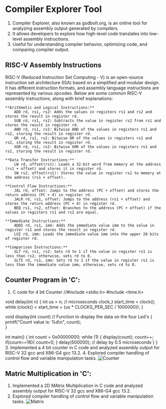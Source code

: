 # **Compiler Explorer Tool**
1. Compiler Explorer, also known as godbolt.org, is an online tool for analyzing assembly output generated by 
 compilers.
2. It allows developers to explore how high-level code translates into low-level assembly instructions.
3. Useful for understanding compiler behavior, optimizing code, and comparing compiler output.

## **RISC-V Assembly Instructions**

RISC-V (Reduced Instruction Set Computing - V) is an open-source instruction set architecture (ISA) based on a simplified and modular design. It has different instruction formats, and assembly language instructions are represented by various opcodes. Below are some common RISC-V assembly instructions, along with brief explanations:

    **Arithmetic and Logical Instructions:**
        ADD rd, rs1, rs2: Adds the values in registers rs1 and rs2 and stores the result in register rd.
        SUB rd, rs1, rs2: Subtracts the value in register rs2 from rs1 and stores the result in register rd.
        AND rd, rs1, rs2: Bitwise AND of the values in registers rs1 and rs2, storing the result in register rd.
        OR rd, rs1, rs2: Bitwise OR of the values in registers rs1 and rs2, storing the result in register rd.
        XOR rd, rs1, rs2: Bitwise XOR of the values in registers rs1 and rs2, storing the result in register rd.

    **Data Transfer Instructions:**
        LW rd, offset(rs1): Loads a 32-bit word from memory at the address (rs1 + offset) and stores it in register rd.
        SW rs2, offset(rs1): Stores the value in register rs2 to memory at the address (rs1 + offset).

    **Control Flow Instructions:**
        JAL rd, offset: Jumps to the address (PC + offset) and stores the return address (PC + 4) in register rd.
        JALR rd, rs1, offset: Jumps to the address (rs1 + offset) and stores the return address (PC + 4) in register rd.
        BEQ rs1, rs2, offset: Branches to the address (PC + offset) if the values in registers rs1 and rs2 are equal.
        
    **Immediate Instructions:**
        ADDI rd, rs1, imm: Adds the immediate value imm to the value in register rs1 and stores the result in register rd.
        LUI rd, imm: Loads the immediate value imm into the upper 20 bits of register rd.

    **Comparison Instructions:**
        SLT rd, rs1, rs2: Sets rd to 1 if the value in register rs1 is less than rs2; otherwise, sets rd to 0.
        SLTI rd, rs1, imm: Sets rd to 1 if the value in register rs1 is less than the immediate value imm; otherwise, sets rd to 0.

  ## **Counter Program in 'C':**
   1. C code for 4 bit Counter
      //#include <stdio.h>
#include <time.h>

void delay(int n) {
    int us = n; // microseconds
    clock_t start_time = clock();
    while (clock() < start_time + (us * CLOCKS_PER_SEC / 1000000));
}

void display(int count) // Function to display the data on the four Led's
{
	printf("Count value is: %d\n", count);						
}

int main()
{
	int count = 0x00000000;
	while (1)
	{
		display(count);
		count++;
        if(count==16){
            count=0;
        }
		delay(500000);   // delay by 0.5 microseconds
	}
}
   3. Implemented a 4 bit counter in C code and analyzed assembly output for RISC-V 32 gcc and X86-G4 gcc 13.2.
   4. Explored compiler handling of control flow and variable manipulation tasks.
![Counter](https://github.com/Daniel4bit/RISC-V_HDP/assets/65249875/b8d0930e-dd86-4213-96c3-462c51b6f275)

   ## **Matric Multiplication in 'C':**
   1. Implemented a 2D MAtrix Multiplication in C code and analyzed assembly output for RISC-V 32 gcc and X86-G4 gcc 13.2.
   2. Explored compiler handling of control flow and variable manipulation tasks.
![Matrix](https://github.com/Daniel4bit/RISC-V_HDP/assets/65249875/03350bb5-7c1b-40a0-b972-9b2477cda923)



